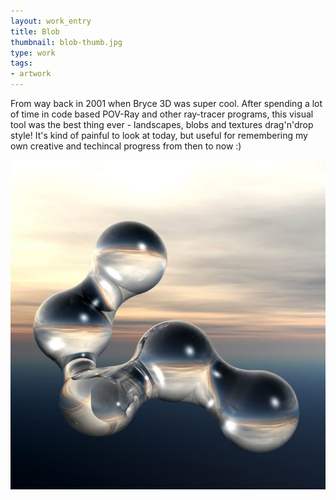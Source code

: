 ```yaml
---
layout: work_entry
title: Blob
thumbnail: blob-thumb.jpg
type: work
tags: 
- artwork
---
```


From way back in 2001 when Bryce 3D was super cool. After spending a lot of time in code based POV-Ray and other ray-tracer programs, this visual tool was the best thing ever - landscapes, blobs and textures drag'n'drop style! It's kind of painful to look at today, but useful for remembering my own creative and techincal progress from then to now :)

<p><img src="/assets/images/work/2010-06-15_blob.jpg" class="illustration" title="Illustration 1" alt="Illustration 1"></p>